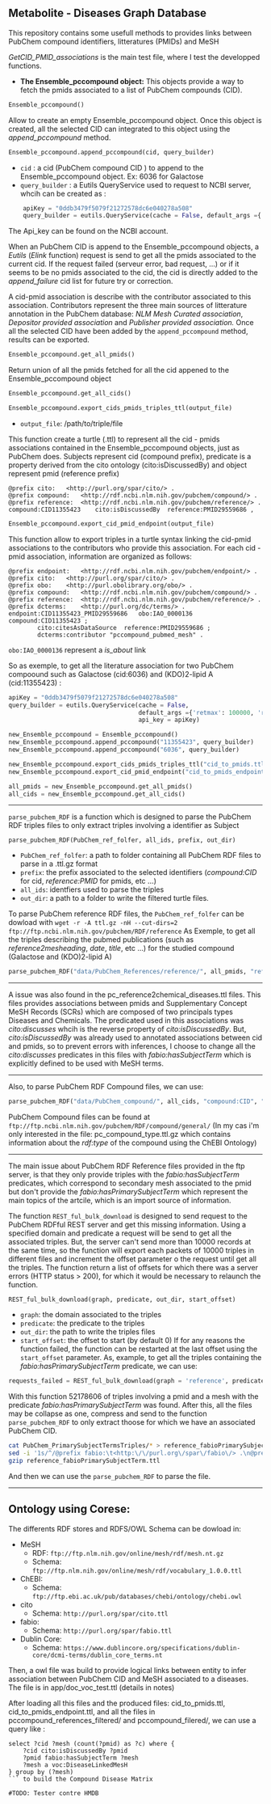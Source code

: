 ## Metabolite - Diseases Graph Database

This repository contains some usefull methods to provides links between PubChem compound identifiers, litteratures (PMIDs) and MeSH

*GetCID_PMID_associations* is the main test file, where I test the developped functions.

-   **The Ensemble_pccompound object:** This objects provide a way to fetch the pmids associated to a list of PubChem compounds (CID).
```python
Ensemble_pccompound()
``` 
Allow to create an empty Ensemble_pccompound object. Once this object is created, all the selected CID can integrated to this object using the *append_pccompound* method.

```python
Ensemble_pccompound.append_pccompound(cid, query_builder)
```

- ```cid``` :
  a cid (PubChem compound CID ) to append to the Ensemble_pccompound object. Ex: 6036 for Galactose
- ```query_builder``` : 
a Eutils QueryService used to request to NCBI server, whcih can be created as :
    
```python
    apiKey = "0ddb3479f5079f21272578dc6e040278a508"
    query_builder = eutils.QueryService(cache = False, default_args ={'retmax': 100000, 'retmode': 'xml', 'usehistory': 'y'}, api_key = apiKey)
```
    
The Api_key can be found on the NCBI account.

When an PubChem CID is append to the Ensemble_pccompound objects, a *Eutils* (*Elink* function) request is send to get all the pmids associated to the current cid. If the request failed (serveur error, bad request, ...) or if it seems to be no pmids associated to the cid, the cid is directly added to the *append_failure* cid list for future try or correction.

A cid-pmid association is describe with the contributor associated to this association. Contributors represent the three main sources of litterature annotation in the PubChem database: *NLM Mesh Curated association*, *Depositor provided association* and *Publisher provided association.* Once all the selected CID have been added by the ```append_pccompound``` method, results can be exported.

```python
Ensemble_pccompound.get_all_pmids()
```
Return union of all the pmids fetched for all the cid appened to the Ensemble_pccompound object

```python
Ensemble_pccompound.get_all_cids()
```

```python
Ensemble_pccompound.export_cids_pmids_triples_ttl(output_file)
```
-   ```output_file```: /path/to/triple/file

This function create a turtle (.ttl) to represent all the cid - pmids associations contained in the Ensemble_pccompound objects, just as PubChem does. Subjects represent cid (compound prefix), predicate is a property derived from the cito ontology (cito:isDiscussedBy) and object represent pmid (reference prefix)
```
@prefix cito:	<http://purl.org/spar/cito/> .
@prefix compound:	<http://rdf.ncbi.nlm.nih.gov/pubchem/compound/> .
@prefix reference:	<http://rdf.ncbi.nlm.nih.gov/pubchem/reference/> .
compound:CID11355423	cito:isDiscussedBy	reference:PMID29559686 ,
```
```python
Ensemble_pccompound.export_cid_pmid_endpoint(output_file)
```
This function allow to export triples in a turtle syntax linking the cid-pmid associations to the contributors who provide this association.
For each cid - pmid association, information are organized as follows:
```
@prefix endpoint:	<http://rdf.ncbi.nlm.nih.gov/pubchem/endpoint/> .
@prefix cito:	<http://purl.org/spar/cito/> .
@prefix obo:	<http://purl.obolibrary.org/obo/> .
@prefix compound:	<http://rdf.ncbi.nlm.nih.gov/pubchem/compound/> .
@prefix reference:	<http://rdf.ncbi.nlm.nih.gov/pubchem/reference/> .
@prefix dcterms:	<http://purl.org/dc/terms/> .
endpoint:CID11355423_PMID29559686	obo:IAO_0000136	compound:CID11355423 ;
		cito:citesAsDataSource	reference:PMID29559686 ;
		dcterms:contributor	"pccompound_pubmed_mesh" .
```
```obo:IAO_0000136``` represent a *is_about* link

So as exemple, to get all the literature association for two PubChem compoound such as Galactose (cid:6036) and (KDO)2-lipid A (cid:11355423) :

```python
apiKey = "0ddb3479f5079f21272578dc6e040278a508"
query_builder = eutils.QueryService(cache = False,
                                    default_args ={'retmax': 100000, 'retmode': 'xml', 'usehistory': 'y'},
                                    api_key = apiKey)

new_Ensemble_pccompound = Ensemble_pccompound()
new_Ensemble_pccompound.append_pccompound("11355423", query_builder)
new_Ensemble_pccompound.append_pccompound("6036", query_builder)

new_Ensemble_pccompound.export_cids_pmids_triples_ttl("cid_to_pmids.ttl")
new_Ensemble_pccompound.export_cid_pmid_endpoint("cid_to_pmids_endpoint.ttl")

all_pmids = new_Ensemble_pccompound.get_all_pmids()
all_cids = new_Ensemble_pccompound.get_all_cids()
```
* * *
```parse_pubchem_RDF``` is a function which is designed to parse the PubChem RDF triples files to only extract triples involving a identifier as Subject

```parse_pubchem_RDF(PubChem_ref_folfer, all_ids, prefix, out_dir)```
- ```PubChem_ref_folfer```: a path to folder containing all PubChem RDF files to parse in a .ttl.gz format
- ```prefix```:  the prefix associated to the selected identifiers (*compound:CID* for cid, *reference:PMID* for pmids, etc ...) 
- ```all_ids```: identfiers used to parse the triples
- ```out_dir```: a path to a folder to write the filtered turtle files.

To parse PubChem reference RDF files, the ```PubChem_ref_folfer``` can be dowload with ```wget -r -A ttl.gz -nH --cut-dirs=2 ftp://ftp.ncbi.nlm.nih.gov/pubchem/RDF/reference```
As Exemple, to get all the triples describing the pubmed publications (such as *reference2mesheading*, *date*, *title*, etc ...) for the studied compound (Galactose and (KDO)2-lipid A)
```python
parse_pubchem_RDF("data/PubChem_References/reference/", all_pmids, "reference:PMID", "pccompound_references_filtered/")
```
* * *
A issue was also found in the pc_reference2chemical_diseases.ttl files. This files provides associations between pmids and Supplementary Concept MeSH Records (SCRs) which are composed of two principals types Diseases and Chemicals. The predicated used in this associations was *cito:discusses* whcih is the reverse property of *cito:isDiscussedBy*. But, *cito:isDiscussedBy* was already used to annotated associations between cid and pmids, so to prevent errors with inferences, I choose to change all the *cito:discusses* predicates in this files with *fabio:hasSubjectTerm* which is explicitly defined to be used with MeSH terms.

* * *
Also, to parse PubChem RDF Compound files, we can use:
```python
parse_pubchem_RDF("data/PubChem_compound/", all_cids, "compound:CID", "pccompound_filered/")
```
PubChem Compound files can be found at ```ftp://ftp.ncbi.nlm.nih.gov/pubchem/RDF/compound/general/``` (In my cas i'm only interested in the file: pc_compound_type.ttl.gz which contains information about the *rdf:type* of the compound using the ChEBI Ontology)

* * *
The main issue about PubChem RDF Reference files provided in the ftp server, is that they only provide triples with the *fabio:hasSubjectTerm* predicates, which correspond to secondary mesh associated to the pmid but don't provide the *fabio:hasPrimarySubjectTerm* which represent the main topics of the artcile, which is an import source of information.


The function ```REST_ful_bulk_download``` is designed to send request to the PubChem RDFful REST server and get this missing information. Using a specified domain and predicate a request will be send to get all the associated triples. But, the server can't send more than 10000 records at the same time, so the function will export each packets of 10000 triples in different files and increment the offset parameter o the request until get all the triples. The function return a list of offsets for which there was a server errors (HTTP status > 200), for which it would be necessary to relaunch the function.

```REST_ful_bulk_download(graph, predicate, out_dir, start_offset)```
-   ```graph```: the domain associated to the triples
-   ```predicate```: the predicate to the triples
-   ```out_dir```: the path to write the triples files
-   ```start_offset```: the offset to start (by default 0)
If for any reasons the function failed, the function can be restarted at the last offset using the ```start_offset``` parameter.
As, example, to get all the triples containing the *fabio:hasPrimarySubjectTerm* predicate, we can use: 

```python
requests_failed = REST_ful_bulk_download(graph = 'reference', predicate = 'fabio:hasPrimarySubjectTerm', out_dir = 'data/PubChem_PrimarySubjectTermsTriples/', start_offset = 0)
```
With this function 52178606 of triples involving a pmid and a mesh with the predicate *fabio:hasPrimarySubjectTerm* was found.
After this, all the files may be collapse as one, compress and send to the function ```parse_pubchem_RDF``` to only extract thoose for which we have an associated PubChem CID.
```bash
cat PubChem_PrimarySubjectTermsTriples/* > reference_fabioPrimarySubjectTerm.ttl
sed -i '1s/^/@prefix fabio:\t<http:\/\/purl.org\/spar\/fabio\/> .\n@prefix reference:\t<http:\/\/rdf.ncbi.nlm.nih.gov\/pubchem\/reference\/> .\n@prefix mesh:\t<http:\/\/id.nlm.nih.gov\/mesh\/> .\n/' reference_fabioPrimarySubjectTerm.ttl
gzip reference_fabioPrimarySubjectTerm.ttl
```
And then we can use the ```parse_pubchem_RDF``` to parse the file.

* * *

## Ontology using Corese:

The differents RDF stores and RDFS/OWL Schema can be dowload in: 
- MeSH
  - RDF: ```ftp://ftp.nlm.nih.gov/online/mesh/rdf/mesh.nt.gz```
  - Schema: ```ftp://ftp.nlm.nih.gov/online/mesh/rdf/vocabulary_1.0.0.ttl```
- ChEBI:
  - Schema: ```ftp://ftp.ebi.ac.uk/pub/databases/chebi/ontology/chebi.owl```
- cito
  - Schema: ```http://purl.org/spar/cito.ttl```
- fabio:
  - Schema: ```http://purl.org/spar/fabio.ttl```
- Dublin Core:
  - Schema: ```https://www.dublincore.org/specifications/dublin-core/dcmi-terms/dublin_core_terms.nt```

Then, a owl file was build to provide logical links between entity to infer association between PubChem CID and MeSH associated to a diseases. The file is in app/doc_voc_test.ttl (details in notes)

After loading all this files and the produced files: cid_to_pmids.ttl, cid_to_pmids_endpoint.ttl, and all the files in pccompound_references_filtered/ and pccompound_filered/, we can use a query like :
```
select ?cid ?mesh (count(?pmid) as ?c) where {
	?cid cito:isDiscussedBy ?pmid
	?pmid fabio:hasSubjectTerm ?mesh
	?mesh a voc:DiseaseLinkedMesH
} group by (?mesh)
``` to build the Compound Disease Matrix

#TODO: Tester contre HMDB




